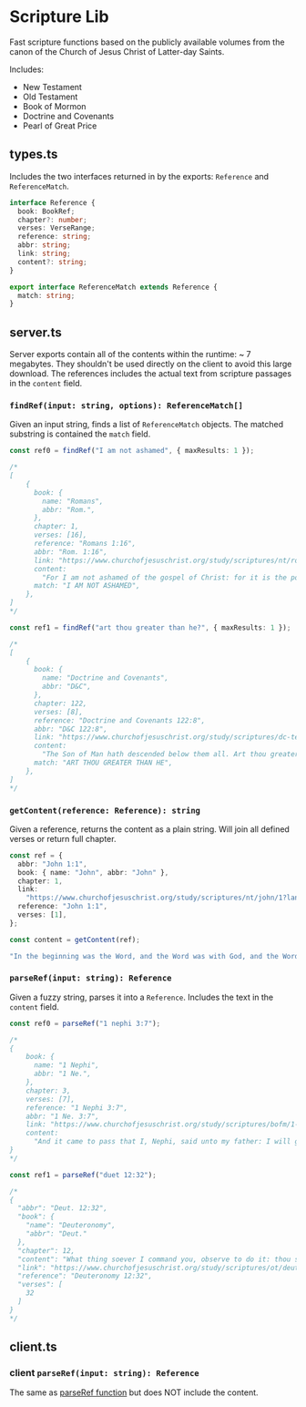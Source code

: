 # Scripture Lib

Fast scripture functions based on the publicly available volumes from the canon
of the Church of Jesus Christ of Latter-day Saints.

Includes:

- New Testament
- Old Testament
- Book of Mormon
- Doctrine and Covenants
- Pearl of Great Price

## types.ts

Includes the two interfaces returned in by the exports: `Reference` and
`ReferenceMatch`.

```typescript
interface Reference {
  book: BookRef;
  chapter?: number;
  verses: VerseRange;
  reference: string;
  abbr: string;
  link: string;
  content?: string;
}

export interface ReferenceMatch extends Reference {
  match: string;
}
```

## server.ts

Server exports contain all of the contents within the runtime: ~ 7 megabytes. They shouldn't be used directly on the client to avoid this large download.
The references includes the actual text from scripture passages in the `content`
field.

### `findRef(input: string, options): ReferenceMatch[]`

Given an input string, finds a list of `ReferenceMatch` objects. The matched
substring is contained the `match` field.

```typescript
const ref0 = findRef("I am not ashamed", { maxResults: 1 });

/*
[
    {
      book: {
        name: "Romans",
        abbr: "Rom.",
      },
      chapter: 1,
      verses: [16],
      reference: "Romans 1:16",
      abbr: "Rom. 1:16",
      link: "https://www.churchofjesuschrist.org/study/scriptures/nt/rom/1?lang=eng&id=p16#p16",
      content:
        "For I am not ashamed of the gospel of Christ: for it is the power of God unto salvation to every one that believeth; to the Jew first, and also to the Greek.",
      match: "I AM NOT ASHAMED",
    },
]
*/

const ref1 = findRef("art thou greater than he?", { maxResults: 1 });

/*
[
    {
      book: {
        name: "Doctrine and Covenants",
        abbr: "D&C",
      },
      chapter: 122,
      verses: [8],
      reference: "Doctrine and Covenants 122:8",
      abbr: "D&C 122:8",
      link: "https://www.churchofjesuschrist.org/study/scriptures/dc-testament/dc/122?lang=eng&id=p8#p8",
      content:
        "The Son of Man hath descended below them all. Art thou greater than he?",
      match: "ART THOU GREATER THAN HE",
    },
]
*/
```

### `getContent(reference: Reference): string`

Given a reference, returns the content as a plain string. Will join all defined
verses or return full chapter.

```typescript
const ref = {
  abbr: "John 1:1",
  book: { name: "John", abbr: "John" },
  chapter: 1,
  link:
    "https://www.churchofjesuschrist.org/study/scriptures/nt/john/1?lang=eng&id=p1#p1",
  reference: "John 1:1",
  verses: [1],
};

const content = getContent(ref);

"In the beginning was the Word, and the Word was with God, and the Word was God.";
```

### `parseRef(input: string): Reference`

Given a fuzzy string, parses it into a `Reference`. Includes the text in the
`content` field.

```typescript
const ref0 = parseRef("1 nephi 3:7");

/*
{
    book: {
      name: "1 Nephi",
      abbr: "1 Ne.",
    },
    chapter: 3,
    verses: [7],
    reference: "1 Nephi 3:7",
    abbr: "1 Ne. 3:7",
    link: "https://www.churchofjesuschrist.org/study/scriptures/bofm/1-ne/3?lang=eng&id=p7#p7",
    content:
      "And it came to pass that I, Nephi, said unto my father: I will go and do the things which the Lord hath commanded, for I know that the Lord giveth no commandments unto the children of men, save he shall prepare a way for them that they may accomplish the thing which he commandeth them.",
}
*/

const ref1 = parseRef("duet 12:32");

/*
{
  "abbr": "Deut. 12:32",
  "book": {
    "name": "Deuteronomy",
    "abbr": "Deut."
  },
  "chapter": 12,
  "content": "What thing soever I command you, observe to do it: thou shalt not add thereto, nor diminish from it.",
  "link": "https://www.churchofjesuschrist.org/study/scriptures/ot/deut/12?lang=eng&id=p32#p32",
  "reference": "Deuteronomy 12:32",
  "verses": [
    32
  ]
}
*/
```

## client.ts

### client `parseRef(input: string): Reference`

The same as [parseRef function](#parserefinput-string-reference) but does NOT
include the content.
